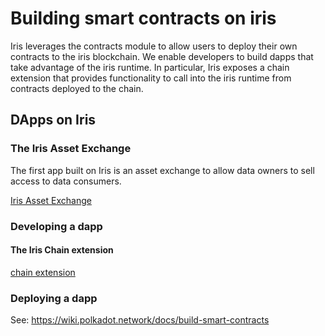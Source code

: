 # Building smart contracts on iris

Iris leverages the contracts module to allow users to deploy their own contracts to the iris blockchain. We enable developers to build dapps that take advantage of the iris runtime. In particular, Iris exposes a chain extension that provides functionality to call into the iris runtime from contracts deployed to the chain.

## DApps on Iris

### The Iris Asset Exchange

The first app built on Iris is an asset exchange to allow data owners to sell access to data consumers.

[Iris Asset Exchange](./contracts_asset_exchange.md)

### Developing a dapp

#### The Iris Chain extension

[chain extension](./contracts_chain_extension.md)

### Deploying a dapp

See: https://wiki.polkadot.network/docs/build-smart-contracts